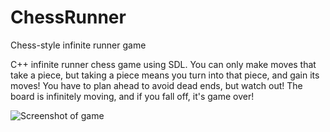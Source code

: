 # ChessRunner
Chess-style infinite runner game

C++ infinite runner chess game using SDL. You can only make moves that take a piece, but taking a piece means you turn into that piece, and gain its moves! You have to plan ahead to avoid dead ends, but watch out! The board is infinitely moving, and if you fall off, it's game over!

![Screenshot of game](https://cdn.discordapp.com/attachments/565853125584355363/780325796455251978/chessrunner.png)
